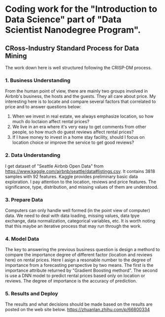 # Coding work for the "Introduction to Data Science" part of "Data Scientist Nanodegree Program".

## CRoss-Industry Standard Process for Data Mining
  The work down here is well structured following the CRISP-DM process.
### 1. Business Understanding
  From the human point of view, there are mainly two groups involved in Airbnb's business, the hosts and the guests. They all care about price. My interesting here is to locate and compare several factors that correlated to price and to answer questions below:
1. When we invest in real estate, we always emphasize location, so how much do loctaion affect rental prices?  
2. We live in an era where it's very easy to get comments from other people, so how much do guest reviews affect rental prices?  
3. If I have money to invest in a home stay facility, should I focus on location choice or improve the service to get good reviews? 

### 2. Data Understanding
  I get dataset of "Seattle Airbnb Open Data" from https://www.kaggle.com/airbnb/seattle/data#listings.csv. It contains 3818 samples with 92 features. Kaggle provides preliminary basic data exploration. I pay attention to the location, reviews and price features. The significance, type, distribution, and missing values of them are understood.
  
### 3. Prepare Data
  Computers can only handle well formed (in the point view of computer) data. We need to deal with data loading, missing values, data tpye exchange, data normalization, categorical variables, etc. It is worth noting that this maybe an iterative process that may run through the work. 
  
### 4. Model Data
  The key to answering the previous business question is design a methord to compare the importance degree of different factor (location and reviews here) on rental prices. Here I asign a resonable number to the degree of importance from a forecasting perspective by two means. The first is the importance attribute returned by "Gradient Boosting methord". The second is use a DNN model to predict rental prices based only on location or reviews. The degree of importance is the accuracy of prediction.  
  
### 5. Results and Deploy
  The results and what decisions should be made based on the results are posted on the web site below. 
  https://zhuanlan.zhihu.com/p/66800334
